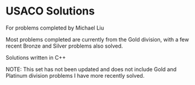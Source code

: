 # USACO Solutions
For problems completed by Michael Liu

Most problems completed are currently from the Gold division, with a few recent Bronze and Silver problems also solved.

Solutions written in C++

NOTE: This set has not been updated and does not include Gold and Platinum division problems I have more recently solved.

